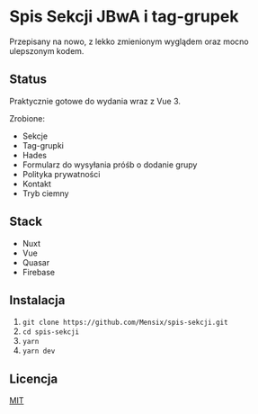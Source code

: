 # Spis Sekcji JBwA i tag-grupek

Przepisany na nowo, z lekko zmienionym wyglądem oraz mocno ulepszonym kodem.

## Status

Praktycznie gotowe do wydania wraz z Vue 3.

Zrobione:
* Sekcje
* Tag-grupki
* Hades
* Formularz do wysyłania próśb o dodanie grupy
* Polityka prywatności
* Kontakt
* Tryb ciemny

## Stack

* Nuxt
* Vue
* Quasar
* Firebase

## Instalacja

1. `git clone https://github.com/Mensix/spis-sekcji.git`
2. `cd spis-sekcji`
3. `yarn`
4. `yarn dev`

## Licencja

[MIT](https://choosealicense.com/licenses/mit/)
